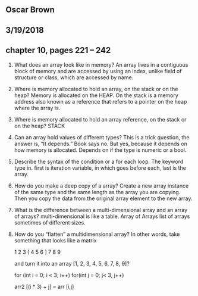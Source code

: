 ## Oscar Brown
## 3/19/2018
## chapter 10, pages 221 – 242

1. What does an array look like in memory?
An array lives in a contiguous block of memory and are accessed by using an index, unlike field of structure or class, which are accessed by name.

2. Where is memory allocated to hold an array, on the stack or on the heap?
Memory is allocated on the HEAP. On the stack is a memory address also known as a reference that refers to a pointer on the heap where the array is.

3. Where is memory allocated to hold an array reference, on the stack or on the heap?
STACK

4. Can an array hold values of different types? This is a trick question, the answer is, “It depends.”
Book says no. But yes, because it depends on how memory is allocated. Depends on if the type is numeric or a bool.

5. Describe the syntax of the condition or a for each loop.
The keyword type in. first is iteration variable, in which goes before each, last is the array.

6. How do you make a deep copy of a array?
Create a new array instance of the same type and the same length as the array you are copying. Then you copy the data from the original array element to the new array.

7. What is the difference between a multi-dimensional array and an array of arrays?
multi-dimensional is like a table. Array of Arrays list of arrays sometimes of different sizes.

8. How do you “flatten” a multidimensional array? In other words, take something that looks like a
matrix

   1 2 3
[  4 5 6  ]
   7 8 9

   and turn it into an array [1, 2, 3, 4, 5, 6, 7, 8, 9]?
   
   for (int i = 0; i < 3; i++)
     for(int j = 0; j< 3, j++)
	 
	 arr2 [(i * 3) + j] = arr [i,j]
   

